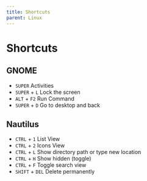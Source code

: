 ```yaml
---
title: Shortcuts
parent: Linux
---
```

# Shortcuts

## GNOME

- `SUPER` Activities
- `SUPER` + `L` Lock the screen
- `ALT` + `F2` Run Command
- `SUPER` + `D` Go to desktop and back

## Nautilus

- `CTRL` + `1` List View
- `CTRL` + `2` Icons View
- `CTRL` + `L` Show directory path or type new location
- `CTRL` + `H` Show hidden (toggle)
- `CTRL` + `F` Toggle search view
- `SHIFT` + `DEL` Delete permanently
